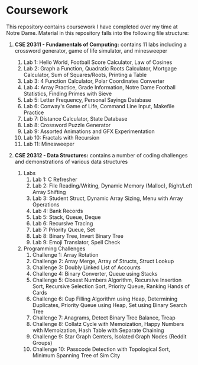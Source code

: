 # Coursework
This repository contains coursework I have completed over my time at Notre Dame. Material in this repository falls into the following file structure:

1. **CSE 20311 - Fundamentals of Computing:** contains 11 labs including a crossword generator, game of life simulator, and minesweeper
    1. Lab 1: Hello World, Football Score Calculator, Law of Cosines
    1. Lab 2: Graph a Function, Quadratic Roots Calculator, Mortgage Calculator, Sum of Squares/Roots, Printing a Table
    1. Lab 3: 4 Function Calculator, Polar Coordinates Converter
    1. Lab 4: Array Practice, Grade Information, Notre Dame Football Statistics, Finding Primes with Sieve
    1. Lab 5: Letter Frequency, Personal Sayings Database
    1. Lab 6: Conway's Game of Life, Command Line Input, Makefile Practice
    1. Lab 7: Distance Calculator, State Database
    1. Lab 8: Crossword Puzzle Generator
    1. Lab 9: Assorted Animations and GFX Experimentation
    1. Lab 10: Fractals with Recursion
    1. Lab 11: Minesweeper

2. **CSE 20312 - Data Structures:** contains a number of coding challenges and demonstrations of various data structures
    1. Labs
        1. Lab 1: C Refresher
        1. Lab 2: File Reading/Writing, Dynamic Memory (Malloc), Right/Left Array Shifting
        1. Lab 3: Student Struct, Dynamic Array Sizing, Menu with Array Operations
        1. Lab 4: Bank Records
        1. Lab 5: Stack, Queue, Deque
        1. Lab 6: Recursive Tracing
        1. Lab 7: Priority Queue, Set
        1. Lab 8: Binary Tree, Invert Binary Tree
        1. Lab 9: Emoji Translator, Spell Check
   1. Programming Challenges
        1. Challenge 1: Array Rotation
        1. Challenge 2: Array Merge, Array of Structs, Struct Lookup
        1. Challenge 3: Doubly Linked List of Accounts
        1. Challenge 4: Binary Converter, Queue using Stacks
        1. Challenge 5: Closest Numbers Algorithm, Recursive Insertion Sort, Recursive Selection Sort, Priority Queue, Ranking Hands of Cards
        1. Challenge 6: Cup Filling Algorithm using Heap, Determining Duplicates, Priority Queue using Heap, Set using Binary Search Tree
        1. Challenge 7: Anagrams, Detect Binary Tree Balance, Treap
        1. Challenge 8: Collatz Cycle with Memoization, Happy Numbers with Memoization, Hash Table with Separate Chaining
        1. Challenge 9: Star Graph Centers, Isolated Graph Nodes (Reddit Groups)
        1. Challenge 10: Passcode Detection with Topological Sort, Minimum Spanning Tree of Sim City
